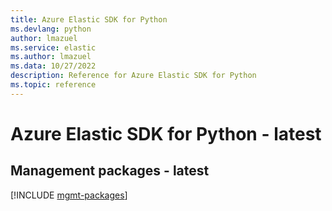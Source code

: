 ```yaml
---
title: Azure Elastic SDK for Python
ms.devlang: python
author: lmazuel
ms.service: elastic
ms.author: lmazuel
ms.data: 10/27/2022
description: Reference for Azure Elastic SDK for Python
ms.topic: reference
---
```

# Azure Elastic SDK for Python - latest

## Management packages - latest
[!INCLUDE [mgmt-packages](elastic-mgmt-index.md)]